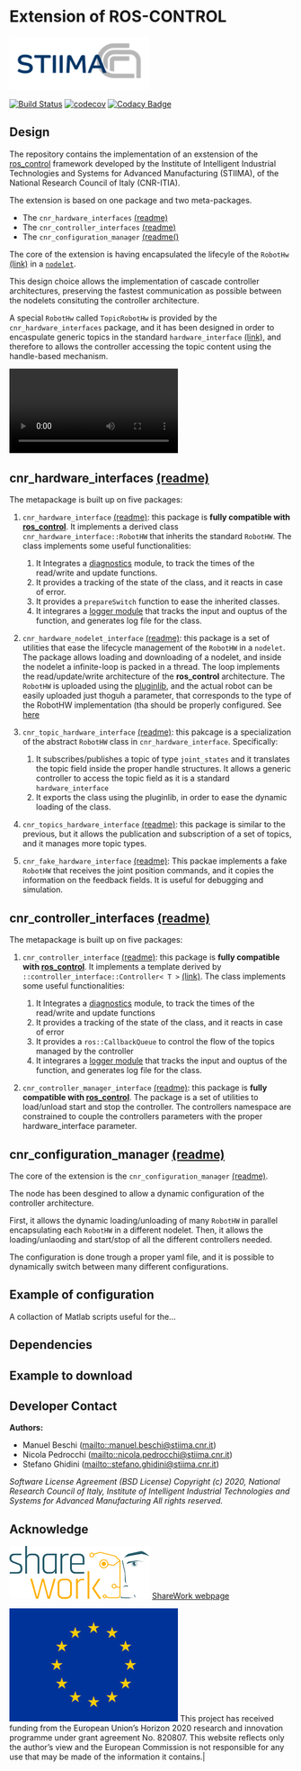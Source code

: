 # Extension of ROS-CONTROL #

<a href="http://www.stiima.cnr.it"><img src=".media/logo-stiima-stiima-cnr-HI.png" width="250"></a>

[![Build Status](https://travis-ci.com/CNR-STIIMA-IRAS/cnr_ros_control.svg?branch=master)](https://travis-ci.com/CNR-STIIMA-IRAS/cnr_ros_control) [![codecov](https://codecov.io/gh/CNR-STIIMA-IRAS/cnr_ros_control/branch/master/graph/badge.svg)](https://codecov.io/gh/CNR-STIIMA-IRAS/cnr_ros_control) [![Codacy Badge](https://api.codacy.com/project/badge/Grade/fd683d54c39443df9c685fb189300695)](https://app.codacy.com/gh/CNR-STIIMA-IRAS/cnr_ros_control?utm_source=github.com&utm_medium=referral&utm_content=CNR-STIIMA-IRAS/cnr_ros_control&utm_campaign=Badge_Grade_Dashboard)

## Design ##

The repository contains the implementation of an exstension of the [ros_control](http://wiki.ros.org/ros_control "ros_control") framework developed by the Institute of Intelligent Industrial Technologies and Systems for Advanced Manufacturing (STIIMA), of the National Research Council of Italy (CNR-ITIA).

The extension is based on one package and two meta-packages.

* The `cnr_hardware_interfaces` [(readme)](cnr_hardware_interfaces/README.md)
* The `cnr_controller_interfaces` [(readme)](cnr_hardware_interfaces/README.md)
* The `cnr_configuration_manager` [(readme()](cnr_configuration_manager/README.md)

The core of the extension is having encapsulated the lifecyle of the `RobotHw` [(link)](https://github.com/ros-controls/ros_control/wiki/hardware_interface) in a [`nodelet`](http://wiki.ros.org/nodelet).

This design choice allows the implementation of cascade controller architectures, preserving the fastest communication as possible between the nodelets consituting the controller architecture.

A special `RobotHw` called `TopicRobotHw` is provided by the `cnr_hardware_interfaces` package, and it has been designed in order to encaspulate generic topics in the standard `hardware_interface` [(link)](https://github.com/ros-controls/ros_control/wiki/hardware_interface), and therefore to allows the controller accessing the topic content using the handle-based mechanism.  

 ![EC-H2020](.media/ros_control.mp4)

## cnr_hardware_interfaces [(readme)](cnr_hardware_interfaces/README.md) ##

The metapackage is built up on five packages:

1. `cnr_hardware_interface` [(readme)](cnr_hardware_interface/cnr_hardware_interface/README.md): this package is **fully compatible with [ros_control](http://wiki.ros.org/ros_control "ros_control")**. It implements a derived class  `cnr_hardware_interface::RobotHW` that inherits the standard `RobotHW`. The class implements some useful functionalities:
   1. It Integrates a [diagnostics](http://wiki.ros.org/diagnostics) module, to track the times of the read/write and update functions.
   2. It provides a tracking of the state of the class, and it reacts in case of error.
   3. It provides a `prepareSwitch` function to ease the inherited classes.
   4. It integrares a [logger module](www.www) that tracks the input and ouptus of the function, and generates log file for the class.

2. `cnr_hardware_nodelet_interface` [(readme)](cnr_hardware_interfaces/cnr_hardware_nodelet_interface/README.md): this package is a set of utilities that ease the lifecycle management of the `RobotHW` in a `nodelet`. The package allows loading and downloading of a nodelet, and inside the nodelet a infinite-loop is packed in a thread. The loop implements the read/update/write architecture of the **ros_control** architecture. The `RobotHW` is uploaded using the [pluginlib](http://wiki.ros.org/pluginlib), and the actual robot can be easily uploaded just thoguh a parameter, that corresponds to the type of the RobotHW implementation (tha should be properly configured. See [here](cnr_hardware_interfaces/cnr_hardware_interface/README.md)

3. `cnr_topic_hardware_interface` [(readme)](cnr_hardware_interfaces/cnr_topic_hardware_interface/README.md): this pakcage is a specialization of the abstract `RobotHW` class in `cnr_hardware_interface`. Specifically:
   1. It subscribes/publishes a topic of type `joint_states` and it translates the topic field inside the proper handle structures. It allows a generic controller to access the topic field as it is a standard `hardware_interface`
   2. It exports the class using the pluginlib, in order to ease the dynamic loading of the class.

4. `cnr_topics_hardware_interface` [(readme)](cnr_hardware_interfaces/cnr_topics_hardware_interface/README.md): this package is similar to the previous, but it allows the publication and subscription of a set of topics, and it manages more topic types.

5. `cnr_fake_hardware_interface` [(readme)](cnr_hardware_interfaces/cnr_fake_hardware_interface/README.md): This packae implements a fake `RobotHW` that receives the joint position commands, and it copies the information on the feedback fields. It is useful for debugging and simulation.

## cnr_controller_interfaces [(readme)](cnr_controller_interfaces/README.md) ##

The metapackage is built up on five packages:

1. `cnr_controller_interface` [(readme)](cnr_controller_interfaces/cnr_controller_interface/README.md): this package is **fully compatible with [ros_control](http://wiki.ros.org/ros_control "ros_control")**. It implements a  template derived by  `::controller_interface::Controller< T >` [(link)](https://github.com/ros-controls/ros_control/blob/noetic-devel/controller_interface/include/controller_interface/controller.h). The class implements some useful functionalities:
   1. It Integrates a [diagnostics](http://wiki.ros.org/diagnostics) module, to track the times of the read/write and update functions
   2. It provides a tracking of the state of the class, and it reacts in case of error
   3. It provides a `ros::CallbackQueue` to control the flow of the topics managed by the controller
   4. It integrares a [logger module](www.www) that tracks the input and ouptus of the function, and generates log file for the class.

2. `cnr_controller_manager_interface` [(readme)](cnr_controller_interfaces/cnr_controller_manager_interface/README.md): this package is **fully compatible with [ros_control](http://wiki.ros.org/ros_control "ros_control")**. The package is a set of utilities to load/unload start and stop the controller. The controllers namespace are constrained to couple the controllers parameters with the proper hardware_interface parameter.

## cnr_configuration_manager [(readme)](cnr_configuration_manager/README.md) ##

The core of the extension is the `cnr_configuration_manager` [(readme)](cnr_configuration_manager/README.md).

The node has been desgined to allow a dynamic configuration of the controller architecture.

First, it allows the dynamic loading/unloading of many `RobotHW` in parallel encapsulating each `RobotHW` in a different nodelet. Then, it allows the loading/unlaoding and start/stop of all the different controllers needed.

The configuration is done trough a proper yaml file, and it is possible to dynamically switch between many different configurations.

## Example of configuration ##

A collaction of Matlab scripts useful for the...

## Dependencies ##

## Example to download ##

## Developer Contact ##

**Authors:**

* Manuel Beschi (<mailto::manuel.beschi@stiima.cnr.it>)  
* Nicola Pedrocchi (<mailto::nicola.pedrocchi@stiima.cnr.it>)  
* Stefano Ghidini (<mailto::stefano.ghidini@stiima.cnr.it>)  

_Software License Agreement (BSD License)_
_Copyright (c) 2020, National Research Council of Italy, Institute of Intelligent Industrial Technologies and Systems for Advanced Manufacturing_
_All rights reserved._

## Acknowledge ##

![EC-H2020](.media/Sharework_logo_color_250px.png) [ShareWork webpage](https://sharework-project.eu/)

![EC-H2020](.media/flag_yellow_low-300x201.jpg) 
This project has received funding from the European Union’s Horizon 2020 research and innovation programme under grant agreement No. 820807.
This website reflects only the author’s view and the European Commission is not responsible for any use that may be made of the information it contains.|
